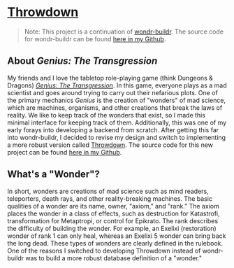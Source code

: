 # [Throwdown](https://kadauber.scripts.mit.edu/throwdown)
> Note: This project is a continuation of [wondr-buildr](https://kadauber.scripts.mit.edu/wondr-buildr). The source code for wondr-buildr can be found [here in my Github](http://github.com/kadauber/wondr-buildr).

## About *Genius: The Transgression*
My friends and I love the tabletop role-playing game (think Dungeons & Dragons) [*Genius: The Transgression*](https://sites.google.com/site/moochava/genius). In this game, everyone plays as a mad scientist and goes around trying to carry out their nefarious plots. One of the primary mechanics *Genius* is the creation of "wonders" of mad science, which are machines, organisms, and other creations that break the laws of reality. We like to keep track of the wonders that exist, so I made this minimal interface for keeping track of them.
Additionally, this was one of my early forays into developing a backend from scratch. After getting this far into wondr-buildr, I decided to revise my design and switch to implementing a more robust version called [Throwdown](https://kadauber.scripts.mit.edu/throwdown). The source code for this new project can be found [here in my Github](https://github.com/kadauber/throwdown).
## What's a "Wonder"?
In short, wonders are creations of mad science such as mind readers, teleporters, death rays, and other reality-breaking machines. The basic qualities of a wonder are its name, owner, "axiom," and "rank." The axiom places the wonder in a class of effects, such as destruction for Katastrofi, transformation for Metaptropi, or control for Epikrato. The rank describes the difficulty of building the wonder. For example, an Exelixi (restoration) wonder of rank 1 can only heal, whereas an Exelixi 5 wonder can bring back the long dead. These types of wonders are clearly defined in the rulebook. One of the reasons I switched to developing Throwdown instead of wondr-buildr was to build a more robust database definition of a "wonder."
